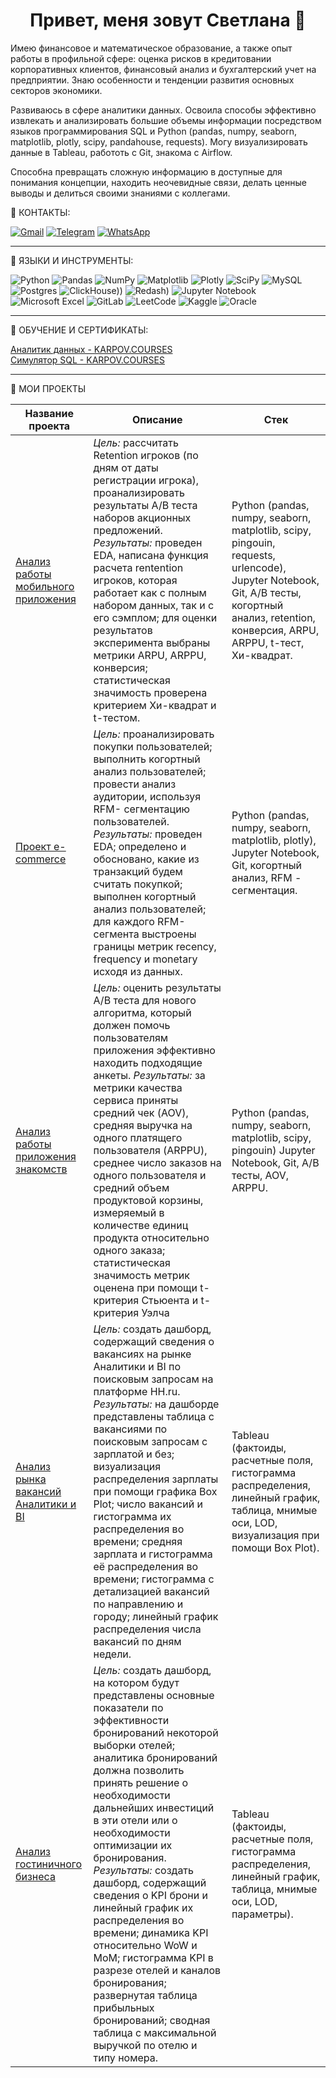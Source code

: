 ## <h1 align="center">Привет, меня зовут Светлана 👋
Имею финансовое и математическое образование, а также опыт работы в профильной сфере: оценка рисков в кредитовании корпоративных клиентов, финансовый анализ и бухгалтерский учет на предприятии. Знаю особенности и тенденции развития основных секторов экономики.<br>

Развиваюсь в сфере аналитики данных. Освоила способы эффективно извлекать и анализировать большие объемы информации посредством языков программирования SQL и Python (pandas, numpy, seaborn, matplotlib, plotly, scipy, pandahouse, requests). Могу визуализировать данные в Tableau, работоть с Git, знакома с Airflow. <br>

Способна превращать сложную информацию в доступные для понимания концепции, находить неочевидные связи, делать ценные выводы и делиться своими знаниями с коллегами.


📩 КОНТАКТЫ:<br>

[![Gmail](https://img.shields.io/badge/Gmail-D14836?style=for-the-badge&logo=gmail&logoColor=white)](https://mail.google.com/mail/u/0/?fs=1&tf=cm&source=mailto&to=ksvetlana0583@gmail.com)
[![Telegram](https://img.shields.io/badge/Telegram-2CA5E0?style=for-the-badge&logo=telegram&logoColor=white)](https://t.me/SvetlanaKulintsova)
[![WhatsApp](https://img.shields.io/badge/WhatsApp-25D366?style=for-the-badge&logo=whatsapp&logoColor=white)](https://api.whatsapp.com/send/?phone=9204245109&text&type=phone_number&app_absent=0)

<hr>

🔨 ЯЗЫКИ И ИНСТРУМЕНТЫ:<br>

![Python](https://img.shields.io/badge/python-3670A0?style=for-the-badge&logo=python&logoColor=ffdd54)
![Pandas](https://img.shields.io/badge/pandas-%23150458.svg?style=for-the-badge&logo=pandas&logoColor=white)
![NumPy](https://img.shields.io/badge/numpy-%23013243.svg?style=for-the-badge&logo=numpy&logoColor=white)
![Matplotlib](https://img.shields.io/badge/Matplotlib-%23ffffff.svg?style=for-the-badge&logo=Matplotlib&logoColor=black)
![Plotly](https://img.shields.io/badge/Plotly-%233F4F75.svg?style=for-the-badge&logo=plotly&logoColor=white)
![SciPy](https://img.shields.io/badge/SciPy-%230C55A5.svg?style=for-the-badge&logo=scipy&logoColor=%white)
![MySQL](https://img.shields.io/badge/mysql-4479A1.svg?style=for-the-badge&logo=mysql&logoColor=white)
![Postgres](https://img.shields.io/badge/postgres-%23316192.svg?style=for-the-badge&logo=postgresql&logoColor=white)
![ClickHouse](https://img.shields.io/badge/ClickHouse-%23013243.svg?style=for-the-badge&logo=ClickHouse&logoColor=white)))
![Redash](https://img.shields.io/badge/Redash-ffffff?style=for-the-badge&logo=Redash&logoColor=white))
![Jupyter Notebook](https://img.shields.io/badge/jupyter-%23FA0F00.svg?style=for-the-badge&logo=jupyter&logoColor=white)
![Microsoft Excel](https://img.shields.io/badge/Microsoft_Excel-217346?style=for-the-badge&logo=microsoft-excel&logoColor=white)
![GitLab](https://img.shields.io/badge/gitlab-%23181717.svg?style=for-the-badge&logo=gitlab&logoColor=white)
![LeetCode](https://img.shields.io/badge/LeetCode-000000?style=for-the-badge&logo=LeetCode&logoColor=#d16c06)
![Kaggle](https://img.shields.io/badge/Kaggle-035a7d?style=for-the-badge&logo=kaggle&logoColor=white)
![Oracle](https://img.shields.io/badge/Oracle-035a7d?style=for-the-badge&logo=Oracle&logoColor=white)

<hr>

📝 ОБУЧЕНИЕ И СЕРТИФИКАТЫ:<br>

[Аналитик данных - KARPOV.COURSES](https://lab.karpov.courses/certificate/4c90aca1-b899-43c5-84b5-7d41fd232c21/)<br>
[Симулятор SQL - KARPOV.COURSES](https://lab.karpov.courses/certificate/ec113fde-b40b-4be6-8a4b-577d9095587d/)

<hr>

💼 МОИ ПРОЕКТЫ

|Название проекта|Описание|Стек|
|-|-|-|
|[Анализ работы мобильного приложения](https://github.com/SvetlanaKulintsova/Project_MobileGameLog)|*Цель:* рассчитать Retention игроков (по дням от даты регистрации игрока), проанализировать результаты А/В теста наборов акционных предложений. *Результаты:* проведен EDA, написана функция расчета rentention игроков, которая работает как с полным набором данных, так и с его сэмплом; для оценки результатов эксперимента выбраны метрики ARPU, ARPPU, конверсия; статистическая значимость проверена критерием Хи-квадрат и t-тестом.|Python (pandas, numpy, seaborn, matplotlib, scipy, pingouin, requests, urlencode), Jupyter Notebook, Git, A/B тесты, когортный анализ, retention, конверсия, ARPU, ARPPU, t-тест, Хи-квадрат.|
|[Проект e-commerce](https://github.com/SvetlanaKulintsova/Project_e-commerce)|*Цель:* проанализировать покупки пользователей; выполнить когортный анализ пользователей; провести анализ аудитории, используя RFM- сегментацию пользователей.  *Результаты:* проведен EDA; определено и обосновано, какие из транзакций будем считать покупкой; выполнен когортный анализ пользователей; для каждого RFM-сегмента выстроены границы метрик recency, frequency и monetary исходя из данных.|Python (pandas, numpy, seaborn, matplotlib, plotly), Jupyter Notebook, Git, когортный анализ, RFM - сегментация.|
|[Анализ работы приложения знакомств](https://github.com/SvetlanaKulintsova/Project_DeliveryApp)|*Цель:* оценить результаты А/В теста для нового алгоритма, который должен помочь пользователям приложения эффективно находить подходящие анкеты.  *Результаты:* за метрики качества сервиса приняты средний чек (AOV), средняя выручка на одного платящего пользователя (ARPPU), среднее число заказов на одного пользователя и средний объем продуктовой корзины, измеряемый в количестве единиц продукта относительно одного заказа; статистическая значимость метрик оценена при помощи t-критерия Стьюента и t-критерия Уэлча| Python (pandas, numpy, seaborn, matplotlib, scipy, pingouin) Jupyter Notebook, Git, A/B тесты, AOV, ARPPU.|
|[Анализ рынка вакансий Аналитики и BI](https://github.com/SvetlanaKulintsova/Dashboard_VacanciesAnalysts)|*Цель:* создать дашборд, содержащий сведения о вакансиях на рынке Аналитики и BI по поисковым запросам на платформе HH.ru. *Результаты:* на дашборде представлены таблица с вакансиями по поисковым запросам с зарплатой и без; визуализация распределения зарплаты при помощи графика Box Plot; число вакансий и гистограмма их распределения во времени; средняя зарплата и гистограмма её распределения во времени; гистограмма с детализацией вакансий по направлению и городу; линейный график распределения числа вакансий по дням недели.|Tableau (фактоиды, расчетные поля, гистограмма распределения, линейный график, таблица, мнимые оси, LOD, визуализация при помощи Box Plot).|
|[Анализ гостиничного бизнеса](https://github.com/SvetlanaKulintsova/Dashboard_HospitalityOverview)|*Цель:* создать дашборд, на котором будут представлены основные показатели по эффективности бронирований некоторой выборки отелей; аналитика бронирований должна позволить принять решение о необходимости дальнейших инвестиций в эти отели или о необходимости оптимизации их бронирования. *Результаты:* создать дашборд, содержащий сведения о KPI брони и линейный график их распределения во времени; динамика KPI относительно WoW и MoM; гистограмма KPI в разрезе отелей и каналов бронирования; развернутая таблица прибыльных бронирований; сводная таблица с максимальной выручкой по отелю и типу номера.|Tableau (фактоиды, расчетные поля, гистограмма распределения, линейный график, таблица, мнимые оси, LOD, параметры).|
